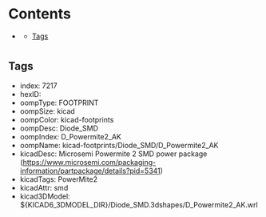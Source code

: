 



Contents
========

* [](#)
	* [Tags](#tags)

# 

## Tags

- index: 7217
- hexID: 
- oompType: FOOTPRINT
- oompSize: kicad
- oompColor: kicad-footprints
- oompDesc: Diode_SMD
- oompIndex: D_Powermite2_AK
- oompName: kicad-footprints/Diode_SMD/D_Powermite2_AK
- kicadDesc: Microsemi Powermite 2 SMD power package (https://www.microsemi.com/packaging-information/partpackage/details?pid=5341)
- kicadTags: PowerMite2
- kicadAttr: smd
- kicad3DModel: ${KICAD6_3DMODEL_DIR}/Diode_SMD.3dshapes/D_Powermite2_AK.wrl
